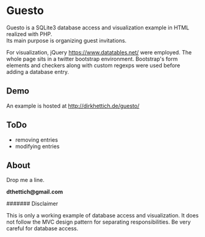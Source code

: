 # Guesto
Guesto is a SQLite3 database access and visualization example in HTML realized with PHP.  
Its main purpose is organizing guest invitations. 

For visualization, jQuery https://www.datatables.net/ were employed. 
The whole page sits in a twitter bootstrap environment. 
Bootstrap's form elements and checkers along with custom regexps were used before adding a database entry.

## Demo

An example is hosted at http://dirkhettich.de/guesto/

## ToDo

- removing entries
- modifying entries

## About

Drop me a line.

__dthettich@gmail.com__

####### Disclaimer

This is only a working example of database access and visualization. 
It does not follow the MVC design pattern for separating responsibilities. 
Be very careful for database access. 

